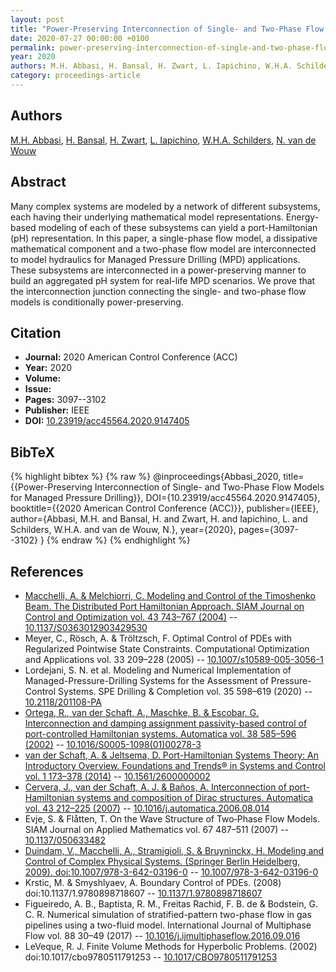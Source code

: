 ```yaml
---
layout: post
title: "Power-Preserving Interconnection of Single- and Two-Phase Flow Models for Managed Pressure Drilling"
date: 2020-07-27 00:00:00 +0100
permalink: power-preserving-interconnection-of-single-and-two-phase-flow-models-for-managed-pressure-drilling
year: 2020
authors: M.H. Abbasi, H. Bansal, H. Zwart, L. Iapichino, W.H.A. Schilders, N. van de Wouw
category: proceedings-article
---
```

 
## Authors
[M.H. Abbasi](authors/m-h-abbasi), [H. Bansal](authors/harshit-bansal), [H. Zwart](authors/hans-zwart), [L. Iapichino](authors/laura-iapichino), [W.H.A. Schilders](authors/wils-h-a-schilders), [N. van de Wouw](authors/nathan-van-de-wouw)
 
## Abstract
Many complex systems are modeled by a network of different subsystems, each having their underlying mathematical model representations. Energy-based modeling of each of these subsystems can yield a port-Hamiltonian (pH) representation. In this paper, a single-phase flow model, a dissipative mathematical component and a two-phase flow model are interconnected to model hydraulics for Managed Pressure Drilling (MPD) applications. These subsystems are interconnected in a power-preserving manner to build an aggregated pH system for real-life MPD scenarios. We prove that the interconnection junction connecting the single- and two-phase flow models is conditionally power-preserving.
 
## Citation
- **Journal:** 2020 American Control Conference (ACC)
- **Year:** 2020
- **Volume:** 
- **Issue:** 
- **Pages:** 3097--3102
- **Publisher:** IEEE
- **DOI:** [10.23919/acc45564.2020.9147405](https://doi.org/10.23919/acc45564.2020.9147405)
 
## BibTeX
{% highlight bibtex %}
{% raw %}
@inproceedings{Abbasi_2020,
  title={{Power-Preserving Interconnection of Single- and Two-Phase Flow Models for Managed Pressure Drilling}},
  DOI={10.23919/acc45564.2020.9147405},
  booktitle={{2020 American Control Conference (ACC)}},
  publisher={IEEE},
  author={Abbasi, M.H. and Bansal, H. and Zwart, H. and Iapichino, L. and Schilders, W.H.A. and van de Wouw, N.},
  year={2020},
  pages={3097--3102}
}
{% endraw %}
{% endhighlight %}
 
## References
- [Macchelli, A. & Melchiorri, C. Modeling and Control of the Timoshenko Beam. The Distributed Port Hamiltonian Approach. SIAM Journal on Control and Optimization vol. 43 743–767 (2004)](modeling-and-control-of-the-timoshenko-beam-the-distributed-port-hamiltonian-approach) -- [10.1137/S0363012903429530](https://doi.org/10.1137/S0363012903429530)
- Meyer, C., Rösch, A. & Tröltzsch, F. Optimal Control of PDEs with Regularized Pointwise State Constraints. Computational Optimization and Applications vol. 33 209–228 (2005) -- [10.1007/s10589-005-3056-1](https://doi.org/10.1007/s10589-005-3056-1)
- Lordejani, S. N. et al. Modeling and Numerical Implementation of Managed-Pressure-Drilling Systems for the Assessment of Pressure-Control Systems. SPE Drilling &amp; Completion vol. 35 598–619 (2020) -- [10.2118/201108-PA](https://doi.org/10.2118/201108-PA)
- [Ortega, R., van der Schaft, A., Maschke, B. & Escobar, G. Interconnection and damping assignment passivity-based control of port-controlled Hamiltonian systems. Automatica vol. 38 585–596 (2002)](interconnection-and-damping-assignment-passivity-based-control-of-port-controlled-hamiltonian-systems) -- [10.1016/S0005-1098(01)00278-3](https://doi.org/10.1016/S0005-1098(01)00278-3)
- [van der Schaft, A. & Jeltsema, D. Port-Hamiltonian Systems Theory: An Introductory Overview. Foundations and Trends® in Systems and Control vol. 1 173–378 (2014)](port-hamiltonian-systems-theory-an-introductory-overview-journal) -- [10.1561/2600000002](https://doi.org/10.1561/2600000002)
- [Cervera, J., van der Schaft, A. J. & Baños, A. Interconnection of port-Hamiltonian systems and composition of Dirac structures. Automatica vol. 43 212–225 (2007)](interconnection-of-port-hamiltonian-systems-and-composition-of-dirac-structures) -- [10.1016/j.automatica.2006.08.014](https://doi.org/10.1016/j.automatica.2006.08.014)
- Evje, S. & Flåtten, T. On the Wave Structure of Two‐Phase Flow Models. SIAM Journal on Applied Mathematics vol. 67 487–511 (2007) -- [10.1137/050633482](https://doi.org/10.1137/050633482)
- [Duindam, V., Macchelli, A., Stramigioli, S. & Bruyninckx, H. Modeling and Control of Complex Physical Systems. (Springer Berlin Heidelberg, 2009). doi:10.1007/978-3-642-03196-0](modeling-and-control-of-complex-physical-systems) -- [10.1007/978-3-642-03196-0](https://doi.org/10.1007/978-3-642-03196-0)
- Krstic, M. & Smyshlyaev, A. Boundary Control of PDEs. (2008) doi:10.1137/1.9780898718607 -- [10.1137/1.9780898718607](https://doi.org/10.1137/1.9780898718607)
- Figueiredo, A. B., Baptista, R. M., Freitas Rachid, F. B. de & Bodstein, G. C. R. Numerical simulation of stratified-pattern two-phase flow in gas pipelines using a two-fluid model. International Journal of Multiphase Flow vol. 88 30–49 (2017) -- [10.1016/j.ijmultiphaseflow.2016.09.016](https://doi.org/10.1016/j.ijmultiphaseflow.2016.09.016)
- LeVeque, R. J. Finite Volume Methods for Hyperbolic Problems. (2002) doi:10.1017/cbo9780511791253 -- [10.1017/CBO9780511791253](https://doi.org/10.1017/CBO9780511791253)

